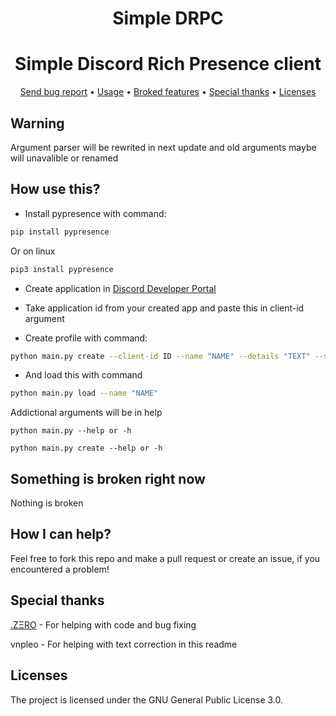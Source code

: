 <div align="center">

# Simple DRPС
</div>
<div align="center">

# Simple Discord Rich Presence client
</div>

<p align="center">
    <a href="https://gitlab.com/OctoBanon/discord-rpc/-/issues">Send bug report</a>
    •
    <a href="https://gitlab.com/OctoBanon/discord-rpc#how-use-this">Usage</a>
    •
    <a href="https://gitlab.com/OctoBanon/discord-rpc#something-is-broken-right-now">Broked features</a>
    •
    <a href="https://gitlab.com/OctoBanon/discord-rpc#special-thanks">Special thanks</a>
    •
    <a href="https://gitlab.com/OctoBanon/discord-rpc#licenses">Licenses</a>
</p>


## Warning
Argument parser will be rewrited in next update and old arguments maybe will unavalible or renamed


## How use this?
- Install pypresence with command:
```bash
pip install pypresence
```

Or on linux
```bash
pip3 install pypresence
```

- Create application in [Discord Developer Portal](https://discord.com/developers/applications)

- Take application id from your created app and paste this in client-id argument

- Create profile with command:
```bash
python main.py create --client-id ID --name "NAME" --details "TEXT" --state "TEXT"
```

- And load this with command
```bash
python main.py load --name "NAME"
```

Addictional arguments will be in help
```
python main.py --help or -h
```

```
python main.py create --help or -h
```


## Something is broken right now
Nothing is broken


## How I can help?
Feel free to fork this repo and make a pull request or create an issue, if you encountered a problem!


## Special thanks
[.ZΞRO](https://github.com/kostya-zero) - For helping with code and bug fixing

vnpleo - For helping with text correction in this readme


## Licenses
The project is licensed under the GNU General Public License 3.0.
